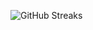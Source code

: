 ![GitHub Streaks](https://github-streaks-mqc9.onrender.com/streak/happilli/image?theme=midnight&cache_bust=1743687635&lang=ja)
